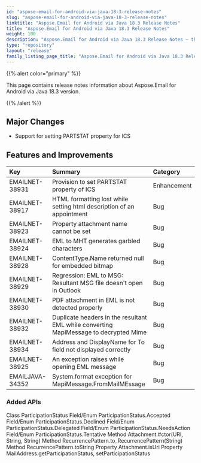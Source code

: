 ```yaml
---
id: "aspose-email-for-android-via-java-18-3-release-notes"
slug: "aspose-email-for-android-via-java-18-3-release-notes"
linktitle: "Aspose.Email for Android via Java 18.3 Release Notes"
title: "Aspose.Email for Android via Java 18.3 Release Notes"
weight: 100
description: "Aspose.Email for Android via Java 18.3 Release Notes – the latest updates and fixes."
type: "repository"
layout: "release"
family_listing_page_title: "Aspose.Email for Android via Java 18.3 Release Notes"
---
```


{{% alert color="primary" %}} 

This page contains release notes information about Aspose.Email for Android via Java 18.3 version.

{{% /alert %}} 
## **Major Changes**
- Support for setting PARTSTAT property for ICS
## **Features and Improvements**

|**Key**|**Summary**|**Category**|
| :- | :- | :- |
|EMAILNET-38931|Provision to set PARTSTAT property of ICS|Enhancement|
|EMAILNET-38917|HTML formatting lost while setting html description of an appointment|Bug|
|EMAILNET-38923|Property attachment name cannot be set|Bug|
|EMAILNET-38924|EML to MHT generates garbled characters|Bug|
|EMAILNET-38928|ContentType.Name returned null for embedded bitmap|Bug|
|EMAILNET-38929|Regression: EML to MSG: Resultant MSG file doesn't open in Outlook|Bug|
|EMAILNET-38930|PDF attachment in EML is not detected properly|Bug|
|EMAILNET-38932|Duplicate headers in the resultant EML while converting MapiMessage to decrypted Mime|Bug|
|EMAILNET-38934|Address and DisplayName for To field not displayed correctly|Bug|
|EMAILNET-38925|An exception raises while opening EML message|Bug|
|EMAILJAVA-34352|System.format exception for MapiMessage.FromMailMEssage|Bug|

### **Added APIs**
Class ParticipationStatus
Field/Enum ParticipationStatus.Accepted
Field/Enum ParticipationStatus.Declined
Field/Enum ParticipationStatus.Delegated
Field/Enum ParticipationStatus.NeedsAction
Field/Enum ParticipationStatus.Tentative
Method Attachment.#ctor(URI, String, String)
Method RecurrencePattern.to_RecurrencePattern(String)
Method RecurrencePattern.toString
Property Attachment.isUri
Property MailAddress.getParticipationStatus, setParticipationStatus
